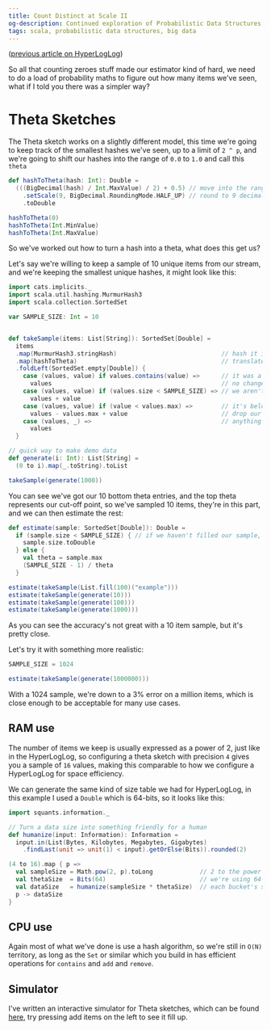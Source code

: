 ```yaml
---
title: Count Distinct at Scale II 
og-description: Continued exploration of Probabilistic Data Structures, introducing the Theta sketch.
tags: scala, probabilistic data structures, big data
---
```


([previous article on HyperLogLog](2023-03-28-count-distinct-at-scale-I.html))

So all that counting zeroes stuff made our estimator kind of hard, we need to do a load of probability maths to figure out how many items we've seen, what if I told you there was a simpler way?

# Theta Sketches

The Theta sketch works on a slightly different model, this time we're going to keep track of the smallest hashes we've seen, up to a limit of `2 ^ p`, and we're going to shift our hashes into the range of `0.0` to `1.0` and call this `theta`

```scala mdoc
def hashToTheta(hash: Int): Double =
  (((BigDecimal(hash) / Int.MaxValue) / 2) + 0.5) // move into the range of 0 to 1
    .setScale(9, BigDecimal.RoundingMode.HALF_UP) // round to 9 decimal points for nice displaying
    .toDouble

hashToTheta(0)
hashToTheta(Int.MinValue)
hashToTheta(Int.MaxValue)
```

So we've worked out how to turn a hash into a theta, what does this get us?

Let's say we're willing to keep a sample of 10 unique items from our stream, and we're keeping the smallest unique hashes, it might look like this:

```scala mdoc
import cats.implicits._
import scala.util.hashing.MurmurHash3
import scala.collection.SortedSet

var SAMPLE_SIZE: Int = 10


def takeSample(items: List[String]): SortedSet[Double] =
  items
  .map(MurmurHash3.stringHash)                             // hash it into a pretty unique id
  .map(hashToTheta)                                        // translate into theta values
  .foldLeft(SortedSet.empty[Double]) {
    case (values, value) if values.contains(value) =>      // it was a duplicate in our sample
      values                                               // no change
    case (values, value) if (values.size < SAMPLE_SIZE) => // we aren't at capacity yet
      values + value
    case (values, value) if (value < values.max) =>        // it's below our max theta
      values - values.max + value                          // drop our top value and add
    case (values, _) =>                                    // anything else can be dropped
      values
  }

// quick way to make demo data
def generate(i: Int): List[String] =
  (0 to i).map(_.toString).toList

takeSample(generate(1000))
```

You can see we've got our 10 bottom theta entries, and the top theta represents our cut-off point, so we've sampled 10 items, they're in this part, and we can then estimate the rest:

```scala mdoc
def estimate(sample: SortedSet[Double]): Double =
  if (sample.size < SAMPLE_SIZE) { // if we haven't filled our sample, we know the exact number
    sample.size.toDouble
  } else {
    val theta = sample.max
    (SAMPLE_SIZE - 1) / theta
  }

estimate(takeSample(List.fill(100)("example")))
estimate(takeSample(generate(10)))
estimate(takeSample(generate(100)))
estimate(takeSample(generate(1000)))
```

As you can see the accuracy's not great with a 10 item sample, but it's pretty close.

Let's try it with something more realistic:

```scala mdoc
SAMPLE_SIZE = 1024

estimate(takeSample(generate(1000000)))
```

With a 1024 sample, we're down to a 3% error on a million items, which is close enough to be acceptable for many use cases.

## RAM use

The number of items we keep is usually expressed as a power of 2, just like in the HyperLogLog, so configuring a theta sketch with precision `4` gives you a sample of `16` values, making this comparable to how we configure a HyperLogLog for space efficiency.

We can generate the same kind of size table we had for HyperLogLog, in this example I used a `Double` which is 64-bits, so it looks like this:

```scala mdoc
import squants.information._

// Turn a data size into something friendly for a human
def humanize(input: Information): Information =
  input.in(List(Bytes, Kilobytes, Megabytes, Gigabytes)
    .findLast(unit => unit(1) < input).getOrElse(Bits)).rounded(2)

(4 to 16).map { p =>
  val sampleSize = Math.pow(2, p).toLong             // 2 to the power of precision is how many buckets we have
  val thetaSize  = Bits(64)                          // we're using 64-bit doubles here
  val dataSize   = humanize(sampleSize * thetaSize)  // each bucket's size is still hashSize, so we just multiply
  p -> dataSize
}
```

## CPU use

Again most of what we've done is use a hash algorithm, so we're still in `O(N)` territory, as long as the `Set` or similar which you build in has efficient operations for `contains` and `add` and `remove`.

## Simulator

I've written an interactive simulator for Theta sketches, which can be found [here](https://andimiller.net/theta/), try pressing add items on the left to see it fill up.
